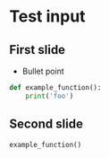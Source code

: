# Test input

## First slide

* Bullet point

```python
def example_function():
    print('foo')
```

## Second slide

```python
example_function()
```
